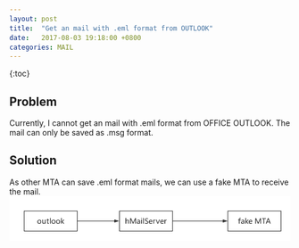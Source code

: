 ```yaml
---
layout: post
title:  "Get an mail with .eml format from OUTLOOK"
date:   2017-08-03 19:18:00 +0800
categories: MAIL
---
```


{:toc}

## Problem
Currently, I cannot get an mail with .eml format from OFFICE OUTLOOK.
The mail can only be saved as .msg format.

## Solution
As other MTA can save .eml format mails, we can use a fake MTA to receive the mail.
![34f9aba2a4815ddb0e62cd3a549b90bc](pic/20170803.1.png)


